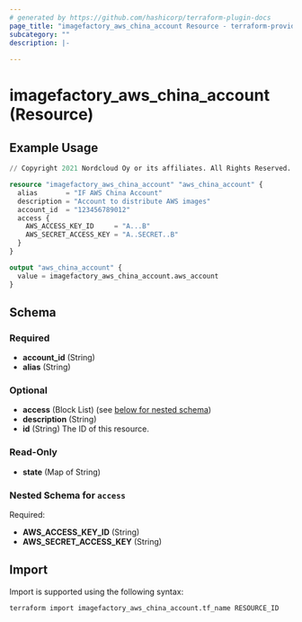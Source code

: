 ```yaml
---
# generated by https://github.com/hashicorp/terraform-plugin-docs
page_title: "imagefactory_aws_china_account Resource - terraform-provider-imagefactory"
subcategory: ""
description: |-
  
---
```


# imagefactory_aws_china_account (Resource)



## Example Usage

```terraform
// Copyright 2021 Nordcloud Oy or its affiliates. All Rights Reserved.

resource "imagefactory_aws_china_account" "aws_china_account" {
  alias       = "IF AWS China Account"
  description = "Account to distribute AWS images"
  account_id  = "123456789012"
  access {
    AWS_ACCESS_KEY_ID     = "A...B"
    AWS_SECRET_ACCESS_KEY = "A..SECRET..B"
  }
}

output "aws_china_account" {
  value = imagefactory_aws_china_account.aws_account
}
```

<!-- schema generated by tfplugindocs -->
## Schema

### Required

- **account_id** (String)
- **alias** (String)

### Optional

- **access** (Block List) (see [below for nested schema](#nestedblock--access))
- **description** (String)
- **id** (String) The ID of this resource.

### Read-Only

- **state** (Map of String)

<a id="nestedblock--access"></a>
### Nested Schema for `access`

Required:

- **AWS_ACCESS_KEY_ID** (String)
- **AWS_SECRET_ACCESS_KEY** (String)

## Import

Import is supported using the following syntax:

```shell
terraform import imagefactory_aws_china_account.tf_name RESOURCE_ID
```
